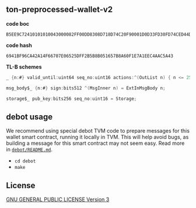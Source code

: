 ##  ton-preprocessed-wallet-v2

**code boc**
```text
B5EE9C72410101010043000082FF00DD8308D718D74C20F90001D0D33FD30FD74CED44D0D3FFD70B0F20A4830FA90822C8CBFFCB0FC9ED5444301046BAF2A1F823BEF2A2F910F2A3F800F80FED5537C77EE1
```

**code hash**
```text
6941BF96CA42A14F66707E06525DFF2B5B8B051657B8A60F1E7A1EEC4AAC5A43
```

**TL-B schemes**
```c#
_ {n:#} valid_until:uint64 seq_no:uint16 actions:^(OutList n) { n <= 255 } = MsgInner n;

msg_body$_ {n:#} sign:bits512 ^(MsgInner n) = ExtInMsgBody n;

storage$_ pub_key:bits256 seq_no:uint16 = Storage;
```

## debot usage

We recommend using special debot TVM code to prepare messages for
this wallet smart contract, running it locally in TVM. This will help avoid bugs, as building a message for this smart contract may not seem easy. Read more in [`debot/README.md`](./debot/README.md).

- `cd debot`
- `make`

## License
[GNU GENERAL PUBLIC LICENSE Version 3](./LICENSE)
